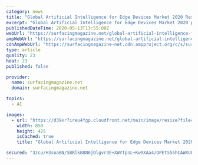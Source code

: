```yaml
---
category: news
title: "Global Artificial Intelligence for Edge Devices Market 2020 Research with COVID-19 Impact Analysis | Microsoft, Synopsys, Qualcomm, Google"
excerpt: "Global Artificial Intelligence for Edge Devices Market 2020 published by MRInsights.biz explores the present outlook in the global market from the perspective of major players, countries, product types and end industries."
publishedDateTime: 2020-05-13T13:55:00Z
webUrl: "https://surfacingmagazine.net/global-artificial-intelligence-for-edge-devices-market-2020-research-with-covid-19-impact-analysis-microsoft-synopsys-qualcomm-google/"
ampWebUrl: "https://surfacingmagazine.net/global-artificial-intelligence-for-edge-devices-market-2020-research-with-covid-19-impact-analysis-microsoft-synopsys-qualcomm-google/amp/"
cdnAmpWebUrl: "https://surfacingmagazine-net.cdn.ampproject.org/c/s/surfacingmagazine.net/global-artificial-intelligence-for-edge-devices-market-2020-research-with-covid-19-impact-analysis-microsoft-synopsys-qualcomm-google/amp/"
type: article
quality: 23
heat: 23
published: false

provider:
  name: surfacingmagazine.net
  domain: surfacingmagazine.net

topics:
  - AI

images:
  - url: "https://d39xr7ireu4fgp.cloudfront.net/main/image/resize?file=accounts%2F14342%2Ffiles%2F710.png&t=pdqrdj&method=crop&crop%5Bx%5D=0&crop%5By%5D=0&crop%5Bwidth%5D=1024&crop%5Bheight%5D=512&max_width=850"
    width: 850
    height: 425
    isCached: true
    title: "Global Artificial Intelligence for Edge Devices Market 2020 Research with COVID-19 Impact Analysis | Microsoft, Synopsys, Qualcomm, Google"

secured: "3zcu/H3soaBN/SBRlkB8N6jOlgvr3E+XWYTpsL+KwXXAa4/DPEtS55hCAWXUFtB647JaWl3eJhoNc76xA3LXuNsfogKNkioRbcHoS0DW3pIqWuCwJParRXepWiAWCDDbkhYgekhJQ/Op3m5tiSrNuFdnfNGazJcHZrcDJis4lbjlxpIpvAlZc4r3SBeBrF8InRjhy43trm0V0AlDujZIJjFbRHrJPRTotDGfaqJPGIf3XnwT4LXKHTVebnZvJAn29Tiej1292zBklQGDKwiSbd/UAUzPlTG2mUD5DF5BsRbuGyqNjChmdxH9edtHAL3i;rvikaeNk76ooKyVkbo9Guw=="
---
```


